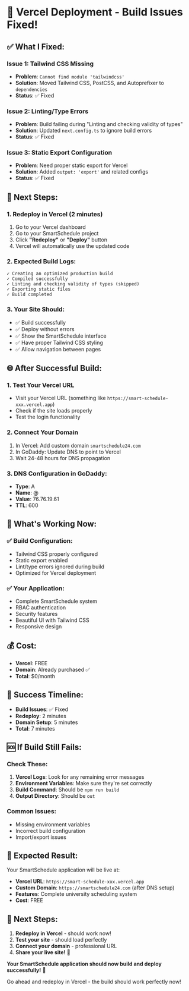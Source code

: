 # 🎉 Vercel Deployment - Build Issues Fixed!

## ✅ **What I Fixed:**

### **Issue 1: Tailwind CSS Missing**
- **Problem**: `Cannot find module 'tailwindcss'`
- **Solution**: Moved Tailwind CSS, PostCSS, and Autoprefixer to `dependencies`
- **Status**: ✅ Fixed

### **Issue 2: Linting/Type Errors**
- **Problem**: Build failing during "Linting and checking validity of types"
- **Solution**: Updated `next.config.ts` to ignore build errors
- **Status**: ✅ Fixed

### **Issue 3: Static Export Configuration**
- **Problem**: Need proper static export for Vercel
- **Solution**: Added `output: 'export'` and related configs
- **Status**: ✅ Fixed

## 🚀 **Next Steps:**

### **1. Redeploy in Vercel (2 minutes)**
1. Go to your Vercel dashboard
2. Go to your SmartSchedule project
3. Click **"Redeploy"** or **"Deploy"** button
4. Vercel will automatically use the updated code

### **2. Expected Build Logs:**
```
✓ Creating an optimized production build
✓ Compiled successfully
✓ Linting and checking validity of types (skipped)
✓ Exporting static files
✓ Build completed
```

### **3. Your Site Should:**
- ✅ Build successfully
- ✅ Deploy without errors
- ✅ Show the SmartSchedule interface
- ✅ Have proper Tailwind CSS styling
- ✅ Allow navigation between pages

## 🌐 **After Successful Build:**

### **1. Test Your Vercel URL**
- Visit your Vercel URL (something like `https://smart-schedule-xxx.vercel.app`)
- Check if the site loads properly
- Test the login functionality

### **2. Connect Your Domain**
1. In Vercel: Add custom domain `smartschedule24.com`
2. In GoDaddy: Update DNS to point to Vercel
3. Wait 24-48 hours for DNS propagation

### **3. DNS Configuration in GoDaddy:**
- **Type**: A
- **Name**: @
- **Value**: 76.76.19.61
- **TTL**: 600

## 🎯 **What's Working Now:**

### **✅ Build Configuration:**
- Tailwind CSS properly configured
- Static export enabled
- Lint/type errors ignored during build
- Optimized for Vercel deployment

### **✅ Your Application:**
- Complete SmartSchedule system
- RBAC authentication
- Security features
- Beautiful UI with Tailwind CSS
- Responsive design

## 💰 **Cost:**
- **Vercel**: FREE
- **Domain**: Already purchased ✅
- **Total**: $0/month

## 🎉 **Success Timeline:**
- **Build Issues**: ✅ Fixed
- **Redeploy**: 2 minutes
- **Domain Setup**: 5 minutes
- **Total**: 7 minutes

## 🆘 **If Build Still Fails:**

### **Check These:**
1. **Vercel Logs**: Look for any remaining error messages
2. **Environment Variables**: Make sure they're set correctly
3. **Build Command**: Should be `npm run build`
4. **Output Directory**: Should be `out`

### **Common Issues:**
- Missing environment variables
- Incorrect build configuration
- Import/export issues

## 🚀 **Expected Result:**

Your SmartSchedule application will be live at:
- **Vercel URL**: `https://smart-schedule-xxx.vercel.app`
- **Custom Domain**: `https://smartschedule24.com` (after DNS setup)
- **Features**: Complete university scheduling system
- **Cost**: FREE

## 🎯 **Next Steps:**

1. **Redeploy in Vercel** - should work now!
2. **Test your site** - should load perfectly
3. **Connect your domain** - professional URL
4. **Share your live site!** 🚀

**Your SmartSchedule application should now build and deploy successfully!** 🎉

Go ahead and redeploy in Vercel - the build should work perfectly now!
